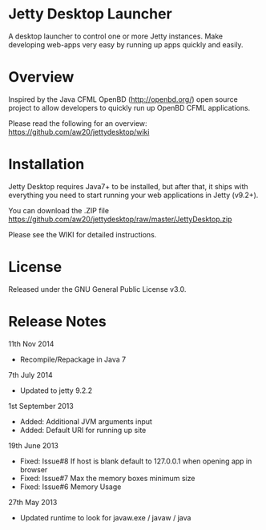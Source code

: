 Jetty Desktop Launcher
============

A desktop launcher to control one or more Jetty instances.   Make developing web-apps very easy by running up apps quickly and easily.


Overview
============

Inspired by the Java CFML OpenBD (http://openbd.org/) open source project to allow developers to quickly run up OpenBD CFML applications.

Please read the following for an overview:  https://github.com/aw20/jettydesktop/wiki

Installation
============

Jetty Desktop requires Java7+ to be installed, but after that, it ships with everything you need to start running your web applications in Jetty (v9.2+).

You can download the .ZIP file https://github.com/aw20/jettydesktop/raw/master/JettyDesktop.zip

Please see the WIKI for detailed instructions.

License
============
Released under the GNU General Public License v3.0.

Release Notes
============
11th Nov 2014
- Recompile/Repackage in Java 7

7th July 2014
- Updated to jetty 9.2.2

1st September 2013
- Added: Additional JVM arguments input
- Added: Default URI for running up site

19th June 2013
- Fixed: Issue#8 If host is blank default to 127.0.0.1 when opening app in browser
- Fixed: Issue#7 Max the memory boxes minimum size
- Fixed: Issue#6 Memory Usage

27th May 2013
- Updated runtime to look for javaw.exe / javaw / java
